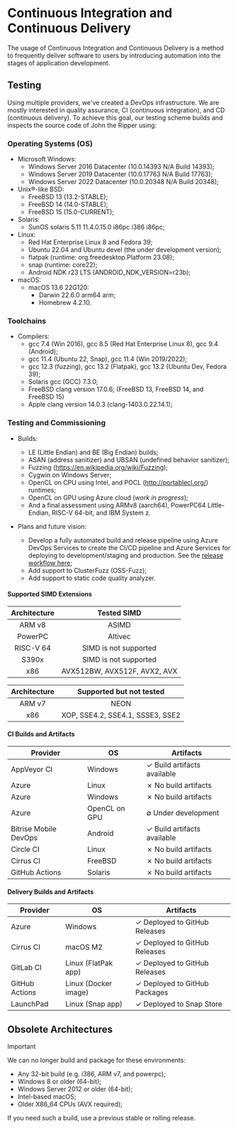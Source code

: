 # Continuous Integration and Continuous Delivery

The usage of Continuous Integration and Continuous Delivery is a method to frequently deliver
software to users by introducing automation into the stages of application development.

## Testing

Using multiple providers, we've created a DevOps infrastructure. We are mostly interested
in quality assurance, CI (continuous integration), and CD (continuous delivery). To achieve
this goal, our testing scheme builds and inspects the source code of John the Ripper
using:

### Operating Systems (OS)

- Microsoft Windows:
  - Windows Server 2016 Datacenter (10.0.14393 N/A Build 14393);
  - Windows Server 2019 Datacenter (10.0.17763 N/A Build 17763);
  - Windows Server 2022 Datacenter (10.0.20348 N/A Build 20348);
- Unix®-like BSD:
  - FreeBSD 13 (13.2-STABLE);
  - FreeBSD 14 (14.0-STABLE);
  - FreeBSD 15 (15.0-CURRENT);
- Solaris:
  - SunOS solaris 5.11 11.4.0.15.0 i86pc i386 i86pc;
- Linux:
  - Red Hat Enterprise Linux 8 and Fedora 39;
  - Ubuntu 22.04 and Ubuntu devel (the under development version);
  - flatpak (runtime: org.freedesktop.Platform 23.08);
  - snap (runtime: core22);
  - Android NDK r23 LTS (ANDROID_NDK_VERSION=r23b);
- macOS:
  - macOS 13.6 22G120:
    - Darwin 22.6.0 arm64 arm;
    - Homebrew 4.2.10.

### Toolchains

- Compilers:
  - gcc 7.4 (Win 2016), gcc 8.5 (Red Hat Enterprise Linux 8), gcc 9.4 (Android);
  - gcc 11.4 (Ubuntu 22, Snap), gcc 11.4 (Win 2019/2022);
  - gcc 12.3 (fuzzing), gcc 13.2 (Flatpak), gcc 13.2 (Ubuntu Dev, Fedora 39);
  - Solaris gcc (GCC) 7.3.0;
  - FreeBSD clang version 17.0.6; (FreeBSD 13, FreeBSD 14, and FreeBSD 15)
  - Apple clang version 14.0.3 (clang-1403.0.22.14.1);

### Testing and Commissioning

- Builds:

  - LE (Little Endian) and BE (Big Endian) builds;
  - ASAN (address sanitizer) and UBSAN (undefined behavior sanitizer);
  - Fuzzing (<https://en.wikipedia.org/wiki/Fuzzing>);
  - Cygwin on Windows Server;
  - OpenCL on CPU using Intel, and POCL (<http://portablecl.org/>) runtimes;
  - OpenCL on GPU using Azure cloud (_work in progress_);
  - And a final assessment using ARMv8 (aarch64), PowerPC64 Little-Endian,
    RISC-V 64-bit, and IBM System z.

- Plans and future vision:
  - Develop a fully automated build and release pipeline using Azure DevOps Services
    to create the CI/CD pipeline and Azure Services for deploying to development/staging and
    production.
    See the [release workflow here](https://github.com/openwall/john-packages/blob/main/CI/workflow.pdf);
  - Add support to ClusterFuzz (OSS-Fuzz);
  - Add support to static code quality analyzer.

#### Supported SIMD Extensions

| Architecture |         Tested SIMD          |
| :----------: | :--------------------------: |
|    ARM v8    |            ASIMD             |
|   PowerPC    |           Altivec            |
|  RISC-V 64   |    SIMD is not supported     |
|    S390x     |    SIMD is not supported     |
|     x86      | AVX512BW, AVX512F, AVX2, AVX |

| Architecture |     Supported but not tested     |
| :----------: | :------------------------------: |
|    ARM v7    |               NEON               |
|     x86      | XOP, SSE4.2, SSE4.1, SSSE3, SSE2 |

#### CI Builds and Artifacts

| Provider              | OS            | Artifacts                   |
| --------------------- | ------------- | --------------------------- |
| AppVeyor CI           | Windows       | ✓ Build artifacts available |
| Azure                 | Linux         | ✗ No build artifacts        |
| Azure                 | Windows       | ✗ No build artifacts        |
| Azure                 | OpenCL on GPU | ∅ Under development         |
| Bitrise Mobile DevOps | Android       | ✓ Build artifacts available |
| Circle CI             | Linux         | ✗ No build artifacts        |
| Cirrus CI             | FreeBSD       | ✗ No build artifacts        |
| GitHub Actions        | Solaris       | ✗ No build artifacts        |

#### Delivery Builds and Artifacts

| Provider       | OS                   | Artifacts                     |
| -------------- | -------------------- | ----------------------------- |
| Azure          | Windows              | ✓ Deployed to GitHub Releases |
| Cirrus CI      | macOS M2             | ✓ Deployed to GitHub Releases |
| GitLab CI      | Linux (FlatPak app)  | ✓ Deployed to GitHub Releases |
| GitHub Actions | Linux (Docker image) | ✓ Deployed to GitHub Packages |
| LaunchPad      | Linux (Snap app)     | ✓ Deployed to Snap Store      |

## Obsolete Architectures

> [!IMPORTANT]
> We can no longer build and package for these environments:

- Any 32-bit build (e.g. i386, ARM v7, and powerpc);
- Windows 8 or older (64-bit);
- Windows Server 2012 or older (64-bit);
- Intel-based macOS;
- Older X86_64 CPUs (AVX required);

If you need such a build, use a previous stable or rolling release.
